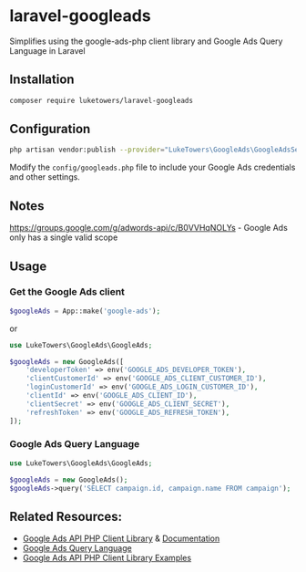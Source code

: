 # laravel-googleads
Simplifies using the google-ads-php client library and Google Ads Query Language in Laravel

## Installation
```bash
composer require luketowers/laravel-googleads
```

## Configuration
```bash
php artisan vendor:publish --provider="LukeTowers\GoogleAds\GoogleAdsServiceProvider"
```

Modify the `config/googleads.php` file to include your Google Ads credentials and other settings.

## Notes

https://groups.google.com/g/adwords-api/c/B0VVHqNOLYs - Google Ads only has a single valid scope

## Usage

### Get the Google Ads client
```php
$googleAds = App::make('google-ads');
```

or

```php
use LukeTowers\GoogleAds\GoogleAds;

$googleAds = new GoogleAds([
    'developerToken' => env('GOOGLE_ADS_DEVELOPER_TOKEN'),
    'clientCustomerId' => env('GOOGLE_ADS_CLIENT_CUSTOMER_ID'),
    'loginCustomerId' => env('GOOGLE_ADS_LOGIN_CUSTOMER_ID'),
    'clientId' => env('GOOGLE_ADS_CLIENT_ID'),
    'clientSecret' => env('GOOGLE_ADS_CLIENT_SECRET'),
    'refreshToken' => env('GOOGLE_ADS_REFRESH_TOKEN'),
]);
```

### Google Ads Query Language
```php
use LukeTowers\GoogleAds\GoogleAds;

$googleAds = new GoogleAds();
$googleAds->query('SELECT campaign.id, campaign.name FROM campaign');
```


## Related Resources:

- [Google Ads API PHP Client Library](https://github.com/googleads/google-ads-php) & [Documentation](https://developers.google.com/google-ads/api/docs/client-libs/php)
- [Google Ads Query Language](https://developers.google.com/google-ads/api/docs/query/overview)
- [Google Ads API PHP Client Library Examples](https://github.com/googleads/google-ads-php/tree/main/examples)
